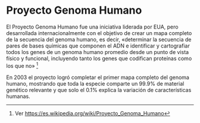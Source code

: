 # Proyecto Genoma Humano

El Proyecto Genoma Humano fue una iniciativa liderada por EUA, pero desarrollada internacionalmente con el objetivo de crear un mapa completo de la secuencia del genoma humano, es decir, «determinar la secuencia de pares de bases químicas que componen el ADN e identificar y cartografiar todos los genes de un genoma humano promedio desde un punto de vista físico y funcional, incluyendo tanto los genes que codifican proteínas como los que no» [^wiki-genoma-humano]

En 2003 el proyecto logró completar el primer mapa completo del genoma humano, mostrando que toda la especie comparte un 99.9% de material genético relevante y que solo el 0.1% explica la variación de características humanas.

[^wiki-genoma-humano]: Ver https://es.wikipedia.org/wiki/Proyecto_Genoma_Humano
